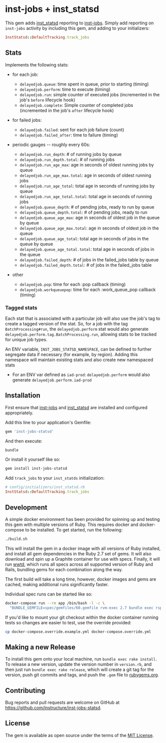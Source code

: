 # inst-jobs + inst_statsd

This gem adds [inst_statsd](https://github.com/instructure/inst_statsd) reporting to [inst-jobs](https://github.com/instructure/inst-jobs). Simply add reporting on `inst-jobs` activity by including this gem, and adding to your initializers:

```ruby
InstStatsd::DefaultTracking.track_jobs
```

## Stats

Implements the following stats:

- for each job:
  - `delayedjob.queue`: time spent in queue, prior to starting (timing)
  - `delayedjob.perform`: time to execute (timing)
  - `delayedjob.run`: simple counter of executed jobs (incremented in the job's `before` lifecycle hook)
  - `delayedjob.complete`: Simple counter of completed jobs (incremented in the job's `after` lifecycle hook)

- for failed jobs:
  - `delayedjob.failed`: sent for each job failure (count)
  - `delayedjob.failed_after`: time to failure (timing)

- periodic gauges -- roughly every 60s:
  - `delayedjob.run_depth`: # of running jobs by queue
  - `delayedjob.run_depth.total`: # of running jobs
  - `delayedjob.run_age_max`: age in seconds of oldest running jobs by queue
  - `delayedjob.run_age_max.total`: age in seconds of oldest running jobs
  - `delayedjob.run_age_total`: total age in seconds of running jobs by queue
  - `delayedjob.run_age_total.total`: total age in seconds of running jobs
  - `delayedjob.queue_depth`: # of pending jobs, ready to run by queue
  - `delayedjob.queue_depth.total`: # of pending jobs, ready to run
  - `delayedjob.queue_age_max`: age in seconds of oldest job in the queue by queue
  - `delayedjob.queue_age_max.total`: age in seconds of oldest job in the queue
  - `delayedjob.queue_age_total`: total age in seconds of jobs in the queue by queue
  - `delayedjob.queue_age_total.total`: total age in seconds of jobs in the queue
  - `delayedjob.failed_depth`: # of jobs in the failed_jobs table by queue
  - `delayedjob.failed_depth.total`: # of jobs in the failed_jobs table

- other
  - `delayedjob.pop`: time for each :pop callback (timing)
  - `delayedjob.workqueuepop`: time for each :work_queue_pop callback (timing)

### Tagged stats

Each stat that is associated with a particular job will also use the job's tag
to create a tagged version of the stat. So, for a job with the tag `BatchProcessing#run`,
the `delayedjob.perform` stat would also generate `delayedjob.perform.tag.BatchProcessing.run`,
allowing stats to be tracked for unique job types.

An ENV variable, `INST_JOBS_STATSD_NAMESPACE`, can be defined to further segregate data
if necessary (for example, by region). Adding this namespace will maintain existing stats and
also create new namespaced stats
  - For an ENV var defined as `iad-prod`: `delayedjob.perform` would also generate `delayedjob.perform.iad-prod`

## Installation

First ensure that [inst-jobs](https://github.com/instructure/inst-jobs) and [inst_statsd](https://github.com/instructure/inst_statsd) are installed and configured appropriately.

Add this line to your application's Gemfile:

```ruby
gem 'inst-jobs-statsd'
```

And then execute:

```bash
bundle
```

Or install it yourself like so:

```bash
gem install inst-jobs-statsd
```

Add `track_jobs` to your `inst_statds` initialization:

```ruby
# config/initializers/inst_statsd.rb
InstStatsd::DefaultTracking.track_jobs
```

## Development

A simple docker environment has been provided for spinning up and testing this
gem with multiple versions of Ruby. This requires docker and docker-compose to
be installed. To get started, run the following:

```bash
./build.sh
```

This will install the gem in a docker image with all versions of Ruby installed,
and install all gem dependencies in the Ruby 2.7 set of gems. It will also
download and spin up a Graphite container for use with specs. Finally, it will
run [wwtd](https://github.com/grosser/wwtd), which runs all specs across all
supported version of Ruby and Rails, bundling gems for each combination along
the way.

The first build will take a long time, however, docker images and gems are
cached, making additional runs significantly faster.

Individual spec runs can be started like so:

```bash
docker-compose run --rm app /bin/bash -l -c \
  "BUNDLE_GEMFILE=spec/gemfiles/60.gemfile rvm-exec 2.7 bundle exec rspec"
```

If you'd like to mount your git checkout within the docker container running
tests so changes are easier to test, use the override provided:

```bash
cp docker-compose.override.example.yml docker-compose.override.yml
```


## Making a new Release

To install this gem onto your local machine, run `bundle exec rake install`. To
release a new version, update the version number in `version.rb`, and then just
run `bundle exec rake release`, which will create a git tag for the version,
push git commits and tags, and push the `.gem` file to
[rubygems.org](https://rubygems.org).


## Contributing

Bug reports and pull requests are welcome on GitHub at
https://github.com/instructure/inst-jobs-statsd.


## License

The gem is available as open source under the terms of the
[MIT License](http://opensource.org/licenses/MIT).
